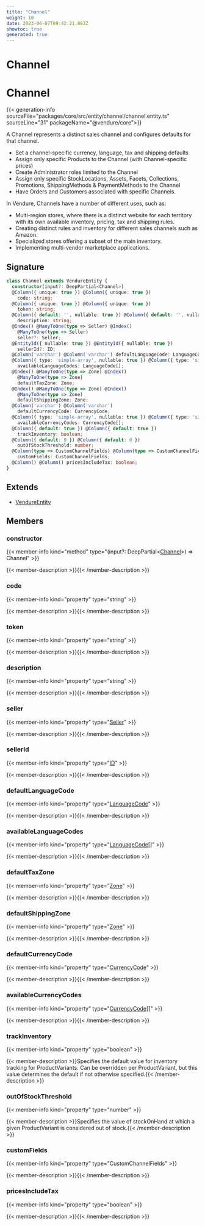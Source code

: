 ```yaml
---
title: "Channel"
weight: 10
date: 2023-06-07T09:42:21.863Z
showtoc: true
generated: true
---
```

<!-- This file was generated from the Vendure source. Do not modify. Instead, re-run the "docs:build" script -->

# Channel
<div class="symbol">


# Channel

{{< generation-info sourceFile="packages/core/src/entity/channel/channel.entity.ts" sourceLine="31" packageName="@vendure/core">}}

A Channel represents a distinct sales channel and configures defaults for that
channel.

* Set a channel-specific currency, language, tax and shipping defaults
* Assign only specific Products to the Channel (with Channel-specific prices)
* Create Administrator roles limited to the Channel
* Assign only specific StockLocations, Assets, Facets, Collections, Promotions, ShippingMethods & PaymentMethods to the Channel
* Have Orders and Customers associated with specific Channels.

In Vendure, Channels have a number of different uses, such as:

* Multi-region stores, where there is a distinct website for each territory with its own available inventory, pricing, tax and shipping rules.
* Creating distinct rules and inventory for different sales channels such as Amazon.
* Specialized stores offering a subset of the main inventory.
* Implementing multi-vendor marketplace applications.

## Signature

```TypeScript
class Channel extends VendureEntity {
  constructor(input?: DeepPartial<Channel>)
  @Column({ unique: true }) @Column({ unique: true })
    code: string;
  @Column({ unique: true }) @Column({ unique: true })
    token: string;
  @Column({ default: '', nullable: true }) @Column({ default: '', nullable: true })
    description: string;
  @Index() @ManyToOne(type => Seller) @Index()
    @ManyToOne(type => Seller)
    seller?: Seller;
  @EntityId({ nullable: true }) @EntityId({ nullable: true })
    sellerId?: ID;
  @Column('varchar') @Column('varchar') defaultLanguageCode: LanguageCode;
  @Column({ type: 'simple-array', nullable: true }) @Column({ type: 'simple-array', nullable: true })
    availableLanguageCodes: LanguageCode[];
  @Index() @ManyToOne(type => Zone) @Index()
    @ManyToOne(type => Zone)
    defaultTaxZone: Zone;
  @Index() @ManyToOne(type => Zone) @Index()
    @ManyToOne(type => Zone)
    defaultShippingZone: Zone;
  @Column('varchar') @Column('varchar')
    defaultCurrencyCode: CurrencyCode;
  @Column({ type: 'simple-array', nullable: true }) @Column({ type: 'simple-array', nullable: true })
    availableCurrencyCodes: CurrencyCode[];
  @Column({ default: true }) @Column({ default: true })
    trackInventory: boolean;
  @Column({ default: 0 }) @Column({ default: 0 })
    outOfStockThreshold: number;
  @Column(type => CustomChannelFields) @Column(type => CustomChannelFields)
    customFields: CustomChannelFields;
  @Column() @Column() pricesIncludeTax: boolean;
}
```
## Extends

 * <a href='/typescript-api/entities/vendure-entity#vendureentity'>VendureEntity</a>


## Members

### constructor

{{< member-info kind="method" type="(input?: DeepPartial&#60;<a href='/typescript-api/entities/channel#channel'>Channel</a>&#62;) => Channel"  >}}

{{< member-description >}}{{< /member-description >}}

### code

{{< member-info kind="property" type="string"  >}}

{{< member-description >}}{{< /member-description >}}

### token

{{< member-info kind="property" type="string"  >}}

{{< member-description >}}{{< /member-description >}}

### description

{{< member-info kind="property" type="string"  >}}

{{< member-description >}}{{< /member-description >}}

### seller

{{< member-info kind="property" type="<a href='/typescript-api/entities/seller#seller'>Seller</a>"  >}}

{{< member-description >}}{{< /member-description >}}

### sellerId

{{< member-info kind="property" type="<a href='/typescript-api/common/id#id'>ID</a>"  >}}

{{< member-description >}}{{< /member-description >}}

### defaultLanguageCode

{{< member-info kind="property" type="<a href='/typescript-api/common/language-code#languagecode'>LanguageCode</a>"  >}}

{{< member-description >}}{{< /member-description >}}

### availableLanguageCodes

{{< member-info kind="property" type="<a href='/typescript-api/common/language-code#languagecode'>LanguageCode</a>[]"  >}}

{{< member-description >}}{{< /member-description >}}

### defaultTaxZone

{{< member-info kind="property" type="<a href='/typescript-api/entities/zone#zone'>Zone</a>"  >}}

{{< member-description >}}{{< /member-description >}}

### defaultShippingZone

{{< member-info kind="property" type="<a href='/typescript-api/entities/zone#zone'>Zone</a>"  >}}

{{< member-description >}}{{< /member-description >}}

### defaultCurrencyCode

{{< member-info kind="property" type="<a href='/typescript-api/common/currency-code#currencycode'>CurrencyCode</a>"  >}}

{{< member-description >}}{{< /member-description >}}

### availableCurrencyCodes

{{< member-info kind="property" type="<a href='/typescript-api/common/currency-code#currencycode'>CurrencyCode</a>[]"  >}}

{{< member-description >}}{{< /member-description >}}

### trackInventory

{{< member-info kind="property" type="boolean"  >}}

{{< member-description >}}Specifies the default value for inventory tracking for ProductVariants.
Can be overridden per ProductVariant, but this value determines the default
if not otherwise specified.{{< /member-description >}}

### outOfStockThreshold

{{< member-info kind="property" type="number"  >}}

{{< member-description >}}Specifies the value of stockOnHand at which a given ProductVariant is considered
out of stock.{{< /member-description >}}

### customFields

{{< member-info kind="property" type="CustomChannelFields"  >}}

{{< member-description >}}{{< /member-description >}}

### pricesIncludeTax

{{< member-info kind="property" type="boolean"  >}}

{{< member-description >}}{{< /member-description >}}


</div>
